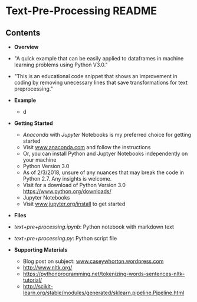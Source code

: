 # Text-Pre-Processing README

## Contents

 + **Overview**
  + "A quick example that can be easily applied to dataframes in machine learning problems using Python V3.0."
  + "This is an educational code snippet that shows an improvement in coding by removing unecessary lines that save transformations for text preprocessing."
 + **Example**
   + d
 + **Getting Started**
   + *_Anaconda_* with *_Jupyter_* Notebooks is my preferred choice for getting started
    + Visit www.anaconda.com and follow the instructions
   + Or, you can install Python and Juptyer Notebooks independently on your machine
    + Python Version 3.0
     + As of 2/3/2018, unsure of any nuances that may break the code in Python 2.7.  Any insights is welcome.
     + Visit for a download of Python Version 3.0 https://www.python.org/downloads/
    + Jupyter Notebooks
     + Visit www.jupyter.org/install to get started
  
 + **Files**
 
  + *_text+pre+processing.ipynb_*: Python notebook with markdown text
  + *_text+pre+processing.py_*: Python script file
  
 + **Supporting Materials**
   + Blog post on subject: www.caseywhorton.wordpress.com
   + http://www.nltk.org/
   + https://pythonprogramming.net/tokenizing-words-sentences-nltk-tutorial/
   + http://scikit-learn.org/stable/modules/generated/sklearn.pipeline.Pipeline.html
